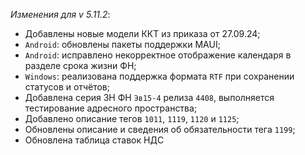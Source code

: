 _Изменения для v 5.11.2_:
- Добавлены новые модели ККТ из приказа от 27.09.24;
- `Android`: обновлены пакеты поддержки MAUI;
- `Android`: исправлено некорректное отображение календаря в разделе срока жизни ФН;
- `Windows`: реализована поддержка формата `RTF` при сохранении статусов и отчётов;
- Добавлена серия ЗН ФН `Эв15-4` релиза `4408`, выполняется тестирование адресного пространства;
- Добавлено описание тегов `1011`, `1119`, `1120` и `1125`;
- Обновлены описание и сведения об обязательности тега `1199`;
- Обновлена таблица ставок НДС
